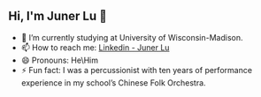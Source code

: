 ## Hi, I'm Juner Lu 👋

- 🔭 I’m currently studying at University of Wisconsin-Madison.
- 📫 How to reach me: [Linkedin - Juner Lu](https://linkedin.com/in/juner-lu-8232a7308)
- 😄 Pronouns: He\Him
- ⚡ Fun fact: I was a percussionist with ten years of performance experience in my school’s Chinese Folk Orchestra.

<!--
**junerlu/junerlu** is a ✨ _special_ ✨ repository because its `README.md` (this file) appears on your GitHub profile.

Here are some ideas to get you started:

- 🔭 I’m currently working on ...
- 🌱 I’m currently learning ...
- 👯 I’m looking to collaborate on ...
- 🤔 I’m looking for help with ...
- 💬 Ask me about ...
- 📫 How to reach me: ...
- 😄 Pronouns: ...
- ⚡ Fun fact: ...
-->
